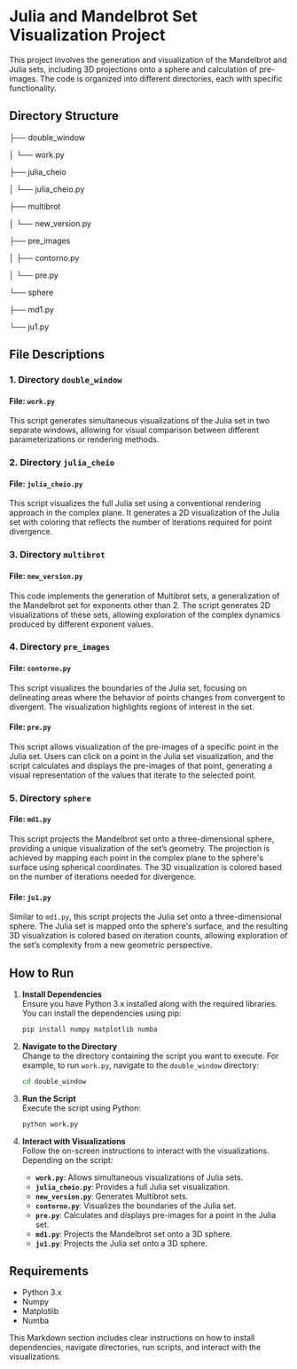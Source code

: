 # Julia and Mandelbrot Set Visualization Project

This project involves the generation and visualization of the Mandelbrot and Julia sets, including 3D projections onto a sphere and calculation of pre-images. The code is organized into different directories, each with specific functionality.

## Directory Structure

├── double_window

│ └── work.py

├── julia_cheio

│ └── julia_cheio.py

├── multibrot

│ └── new_version.py

├── pre_images

│ ├── contorno.py

│ └── pre.py

└── sphere

├── md1.py

└── ju1.py


## File Descriptions

### 1. Directory `double_window`
#### File: `work.py`
This script generates simultaneous visualizations of the Julia set in two separate windows, allowing for visual comparison between different parameterizations or rendering methods.

### 2. Directory `julia_cheio`
#### File: `julia_cheio.py`
This script visualizes the full Julia set using a conventional rendering approach in the complex plane. It generates a 2D visualization of the Julia set with coloring that reflects the number of iterations required for point divergence.

### 3. Directory `multibrot`
#### File: `new_version.py`
This code implements the generation of Multibrot sets, a generalization of the Mandelbrot set for exponents other than 2. The script generates 2D visualizations of these sets, allowing exploration of the complex dynamics produced by different exponent values.

### 4. Directory `pre_images`
#### File: `contorno.py`
This script visualizes the boundaries of the Julia set, focusing on delineating areas where the behavior of points changes from convergent to divergent. The visualization highlights regions of interest in the set.

#### File: `pre.py`
This script allows visualization of the pre-images of a specific point in the Julia set. Users can click on a point in the Julia set visualization, and the script calculates and displays the pre-images of that point, generating a visual representation of the values that iterate to the selected point.

### 5. Directory `sphere`
#### File: `md1.py`
This script projects the Mandelbrot set onto a three-dimensional sphere, providing a unique visualization of the set’s geometry. The projection is achieved by mapping each point in the complex plane to the sphere's surface using spherical coordinates. The 3D visualization is colored based on the number of iterations needed for divergence.

#### File: `ju1.py`
Similar to `md1.py`, this script projects the Julia set onto a three-dimensional sphere. The Julia set is mapped onto the sphere's surface, and the resulting 3D visualization is colored based on iteration counts, allowing exploration of the set’s complexity from a new geometric perspective.

## How to Run

1. **Install Dependencies**  
   Ensure you have Python 3.x installed along with the required libraries. You can install the dependencies using pip:
   ```bash
   pip install numpy matplotlib numba
   ```

2. **Navigate to the Directory**  
   Change to the directory containing the script you want to execute. For example, to run `work.py`, navigate to the `double_window` directory:
   ```bash
   cd double_window
   ```

3. **Run the Script**  
   Execute the script using Python:
   ```bash
   python work.py
   ```

4. **Interact with Visualizations**  
   Follow the on-screen instructions to interact with the visualizations. Depending on the script:
   - **`work.py`**: Allows simultaneous visualizations of Julia sets.
   - **`julia_cheio.py`**: Provides a full Julia set visualization.
   - **`new_version.py`**: Generates Multibrot sets.
   - **`contorno.py`**: Visualizes the boundaries of the Julia set.
   - **`pre.py`**: Calculates and displays pre-images for a point in the Julia set.
   - **`md1.py`**: Projects the Mandelbrot set onto a 3D sphere.
   - **`ju1.py`**: Projects the Julia set onto a 3D sphere.

## Requirements

- Python 3.x
- Numpy
- Matplotlib
- Numba

This Markdown section includes clear instructions on how to install dependencies, navigate directories, run scripts, and interact with the visualizations.
